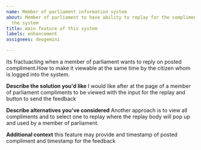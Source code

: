 ```yaml
---
name: Member of parliament information system
about: Member of parliament to have ability to replay for the compliment posted in
  the system
title: main feature of this system
labels: enhancement
assignees: deogemini

---
```


Its fractuacting when a member of parliament wants to reply on posted compliment.How to make it  viewable at the same time by the citizen whom is logged into the system.

**Describe the solution you'd like**
I would like after at the page of a member of parliament compliments to be viewed with the input for the replay and button to send the feedback

**Describe alternatives you've considered**
Another approach is to view all compliments and to select one to replay where the replay body will pop up and used by a member of parliament.

**Additional context**
this feature may provide and timestamp of posted compliment and timestamp for the feedback

